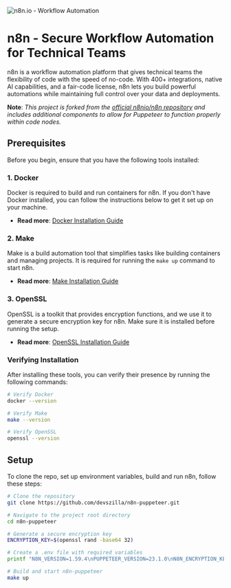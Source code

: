![n8n.io - Workflow Automation](https://user-images.githubusercontent.com/65276001/173571060-9f2f6d7b-bac0-43b6-bdb2-001da9694058.png)

# n8n - Secure Workflow Automation for Technical Teams

n8n is a workflow automation platform that gives technical teams the flexibility of code with the speed of no-code. With 400+ integrations, native AI capabilities, and a fair-code license, n8n lets you build powerful automations while maintaining full control over your data and deployments.

**Note**: *This project is forked from the [official n8nio/n8n repository](https://github.com/n8n-io/n8n.git) and includes additional components to allow for Puppeteer to function properly within code nodes.*

## Prerequisites

Before you begin, ensure that you have the following tools installed:

### 1. **Docker**
Docker is required to build and run containers for n8n. If you don't have Docker installed, you can follow the instructions below to get it set up on your machine.

- **Read more**: [Docker Installation Guide](https://docs.docker.com/get-docker/)

### 2. **Make**
Make is a build automation tool that simplifies tasks like building containers and managing projects. It is required for running the `make up` command to start n8n.

- **Read more**: [Make Installation Guide](https://www.gnu.org/software/make/)

### 3. **OpenSSL**
OpenSSL is a toolkit that provides encryption functions, and we use it to generate a secure encryption key for n8n. Make sure it is installed before running the setup.

- **Read more**: [OpenSSL Installation Guide](https://www.openssl.org/)

### Verifying Installation
After installing these tools, you can verify their presence by running the following commands:

```bash
# Verify Docker
docker --version

# Verify Make
make --version

# Verify OpenSSL
openssl --version

```

## Setup
To clone the repo, set up environment variables, build and run n8n, follow these steps:

```bash
# Clone the repository
git clone https://github.com/devszilla/n8n-puppeteer.git

# Navigate to the project root directory
cd n8n-puppeteer

# Generate a secure encryption key
ENCRYPTION_KEY=$(openssl rand -base64 32)

# Create a .env file with required variables
printf "N8N_VERSION=1.59.4\nPUPPETEER_VERSION=23.1.0\nN8N_ENCRYPTION_KEY=$ENCRYPTION_KEY\nIS_PRODUCTION_TRUE=false\nEXTERNAL_PACKAGES=puppeteer-core\n" > .env

# Build and start n8n-puppeteer
make up

```

